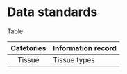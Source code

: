# Data standards

Table 

| Catetories | Information record |
|:---:| :--- |
| Tissue | Tissue types 
